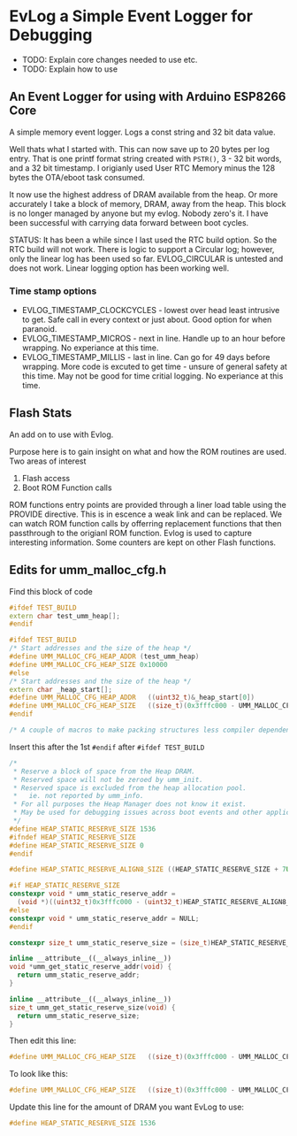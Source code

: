 # EvLog a Simple Event Logger for Debugging
* TODO: Explain core changes needed to use etc.
* TODO: Explain how to use

## An Event Logger for using with Arduino ESP8266 Core

A simple memory event logger. Logs a const string and 32 bit data value.

Well thats what I started with. This can now save up to 20 bytes per log
entry. That is one printf format string created with `PSTR()`, 3 - 32 bit
words, and a 32 bit timestamp. I origianly used User RTC Memory minus the 128
bytes the OTA/eboot task consumed.

It now use the highest address of DRAM available from the heap. Or more
accurately I take a block of memory, DRAM, away from the heap. This block is
no longer managed by anyone but my evlog. Nobody zero's it. I have been
successful with carrying data forward between boot cycles.

STATUS: It has been a while since I last used the RTC build option. So the
RTC build will not work. There is logic to support a Circular log; however,
only the linear log has been used so far. EVLOG_CIRCULAR is untested and
does not work. Linear logging option has been working well.

### Time stamp options
* EVLOG_TIMESTAMP_CLOCKCYCLES - lowest over head least intrusive to get. Safe
call in every context or just about. Good option for when paranoid.
* EVLOG_TIMESTAMP_MICROS - next in line. Handle up to an hour before wrapping.
No experiance at this time.
* EVLOG_TIMESTAMP_MILLIS - last in line. Can go for 49 days before wrapping.
More code is excuted to get time - unsure of general safety at this time.
May not be good for time critial logging. No experiance at this time.

## Flash Stats
An add on to use with Evlog.

Purpose here is to gain insight on what and how the ROM routines are used.
Two areas of interest
  1) Flash access
  2) Boot ROM Function calls

ROM functions entry points are provided through a liner load table using the
PROVIDE directive. This is in escence a weak link and can be replaced. We
can watch ROM function calls by offerring replacement functions that  then
passthrough to the origianl ROM function. Evlog is used to capture
interesting information. Some counters are kept on other Flash functions.

## Edits for umm_malloc_cfg.h
Find this block of code
```cpp
#ifdef TEST_BUILD
extern char test_umm_heap[];
#endif

#ifdef TEST_BUILD
/* Start addresses and the size of the heap */
#define UMM_MALLOC_CFG_HEAP_ADDR (test_umm_heap)
#define UMM_MALLOC_CFG_HEAP_SIZE 0x10000
#else
/* Start addresses and the size of the heap */
extern char _heap_start[];
#define UMM_MALLOC_CFG_HEAP_ADDR   ((uint32_t)&_heap_start[0])
#define UMM_MALLOC_CFG_HEAP_SIZE   ((size_t)(0x3fffc000 - UMM_MALLOC_CFG_HEAP_ADDR - HEAP_STATIC_RESERVE_ALIGN8_SIZE))
#endif

/* A couple of macros to make packing structures less compiler dependent */
```
Insert this after the 1st `#endif` after `#ifdef TEST_BUILD`
```cpp
/*
 * Reserve a block of space from the Heap DRAM.
 * Reserved space will not be zeroed by umm_init.
 * Reserved space is excluded from the heap allocation pool.
 *   ie. not reported by umm_info.
 * For all purposes the Heap Manager does not know it exist.
 * May be used for debugging issues across boot events and other applications.
 */
#define HEAP_STATIC_RESERVE_SIZE 1536
#ifndef HEAP_STATIC_RESERVE_SIZE
#define HEAP_STATIC_RESERVE_SIZE 0
#endif

#define HEAP_STATIC_RESERVE_ALIGN8_SIZE ((HEAP_STATIC_RESERVE_SIZE + 7U) & ~7U)

#if HEAP_STATIC_RESERVE_SIZE
constexpr void * umm_static_reserve_addr =
  (void *)((uint32_t)0x3fffc000 - (uint32_t)HEAP_STATIC_RESERVE_ALIGN8_SIZE);
#else
constexpr void * umm_static_reserve_addr = NULL;
#endif

constexpr size_t umm_static_reserve_size = (size_t)HEAP_STATIC_RESERVE_SIZE;

inline __attribute__((__always_inline__))
void *umm_get_static_reserve_addr(void) {
  return umm_static_reserve_addr;
}

inline __attribute__((__always_inline__))
size_t umm_get_static_reserve_size(void) {
  return umm_static_reserve_size;
}
```
Then edit this line:
```cpp
#define UMM_MALLOC_CFG_HEAP_SIZE   ((size_t)(0x3fffc000 - UMM_MALLOC_CFG_HEAP_ADDR))
```
To look like this:
```cpp
#define UMM_MALLOC_CFG_HEAP_SIZE   ((size_t)(0x3fffc000 - UMM_MALLOC_CFG_HEAP_ADDR - HEAP_STATIC_RESERVE_ALIGN8_SIZE))
```

Update this line for the amount of DRAM you want EvLog to use:
```cpp
#define HEAP_STATIC_RESERVE_SIZE 1536
```

